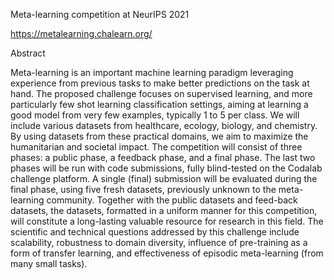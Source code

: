 Meta-learning competition at NeurIPS 2021

https://metalearning.chalearn.org/

Abstract

Meta-learning is an important machine learning paradigm leveraging experience from previous tasks to make better predictions on the task at hand. The proposed challenge focuses on supervised learning, and more particularly few shot learning classification settings, aiming at learning a good model from very few examples, typically 1 to 5 per class.
We will include various datasets from healthcare, ecology, biology, and chemistry. By using datasets from these practical domains, we aim to maximize the humanitarian and societal impact. The competition will consist of three phases: a public phase, a feedback phase, and a final phase. The last two phases will be run with code submissions, fully blind-tested on the Codalab challenge platform. A single (final) submission will be evaluated during the final phase, using five fresh datasets, previously unknown to the meta-learning community. Together with the public datasets and feed-back datasets, the datasets, formatted in a uniform manner for this competition, will constitute a long-lasting valuable resource for research in this field. The scientific and technical questions addressed by this challenge include scalability, robustness to domain diversity, influence of pre-training as a form of transfer learning, and effectiveness of episodic meta-learning (from many small tasks). 
